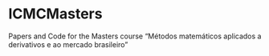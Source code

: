 # ICMCMasters
Papers and Code for the Masters course “Métodos matemáticos aplicados a derivativos e ao mercado brasileiro”
